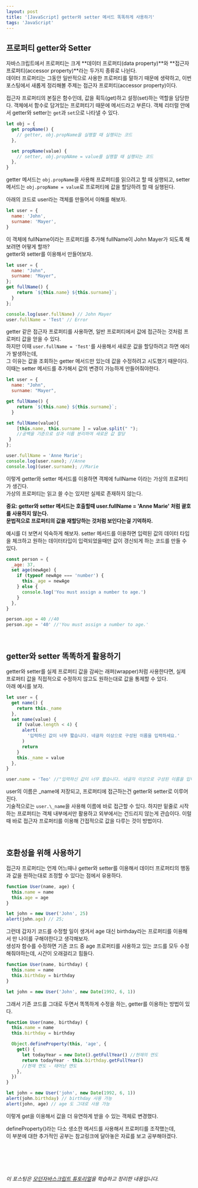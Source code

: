 ```yaml
---
layout: post
title: '[JavaScript] getter와 setter 메서드 똑똑하게 사용하기'
tags: 'JavaScript'
---
```


## 프로퍼티 getter와 Setter

자바스크립트에서 프로퍼티는 크게 **데이터 프로퍼티(data property)**와 **접근자 프로퍼티(accessor property)**라는 두가지 종류로 나뉜다. <br> 데이터 프로퍼티는 그동안 일반적으로 사용한 프로퍼티를 말하기 때문에 생략하고,
이번 포스팅에서 새롭게 정리해볼 주제는 접근자 프로퍼티(accessor property)이다. <br>

접근자 프로퍼티의 본질은 함수인데, 값을 획득(get)하고 설정(set)하는 역할을 담당한다. 객체에서 함수로 담겨있는 프로퍼티기 때문에 메서드라고 부른다. 객체 리터럴 안에서 getter와 setter는 `get`과 `set`으로 나타낼 수 있다.

<!-- - getter는 객체의 특정 프로퍼티값을 가져오도록 하기 위한 메서드이다.
- setter는 객체의 특정 프로퍼티값을 설정하기 위한 메서드이다. -->

```javascript
let obj = {
  get propName() {
    // getter, obj.propName을 실행할 때 실행되는 코드
  },

  set propName(value) {
    // setter, obj.propNAme = value를 실행할 때 실행되는 코드
  },
}
```

getter 메서드는 `obj.propName`을 사용해 프로퍼티를 읽으려고 할 때 실행되고, setter 메서드는 `obj.propName = value`로 프로퍼티에 값을 할당하려 할 때 실행된다.

아래의 코드로 user라는 객체를 만들어서 이해를 해보자.

```javascript
let user = {
  name: 'John',
  surname: 'Mayer',
}
```

이 객체에 fullName이라는 프로퍼티를 추가해 fullName이 John Mayer가 되도록 해보려면 어떻게 할까? <br>
getter와 setter를 이용해서 만들어보자.

```javascript
let user = {
  name: "John",
  surname: "Mayer",
};
get fullName() {
    return `${this.name} ${this.surname}`;
  }
};

console.log(user.fullName) // John Mayer
user.fullName = 'Test' // Error
```

getter 같은 접근자 프로퍼티를 사용하면, 일반 프로퍼티에서 값에 접근하는 것처럼 프로퍼티 값을 얻을 수 있다. <br>
하지만 이때 `user.fullName = 'Test'`를 사용해서 새로운 값을 할당하려고 하면 에러가 발생하는데, <br>
그 이유는 값을 조회하는 getter 메서드만 있는데 값을 수정하려고 시도했기 때문이다. 이때는 setter 메서드를 추가해서 값의 변경이 가능하게 만들어줘야한다.

```javascript
let user = {
  name: "John",
  surname: "Mayer",

get fullName() {
    return `${this.name} ${this.surname}`;
  }

set fullName(value){
    [this.name, this.surname ] = value.split(" ");
    //공백을 기준으로 성과 이름 분리하여 새로운 값 할당
 }
};

user.fullName = 'Anne Marie';
console.log(user.name); //Anne
console.log)(user.surname); //Marie
```

이렇게 getter와 setter 메서드를 이용하면 객체에 fullName 이라는 가상의 프로퍼티가 생긴다. <br>
가상의 프로퍼티는 읽고 쓸 수는 있지만 실제로 존재하지 않는다.

**중요: getter와 setter 메서드는 호출할때 user.fullName = 'Anne Marie' 처럼 괄호를 사용하지 않는다. <br>문법적으로 프로퍼티의 값을 재할당하는 것처럼 보인다는걸 기억하자.**

예시를 더 보면서 익숙하게 해보자. setter 메서드를 이용하면 입력된 값의 데이터 타입을 체크하고 원하는 데이터타입이 입력되었을때만 값이 갱신되게 하는 코드를 만들 수 있다.

```javascript
const person = {
  _age: 37,
  set age(newAge) {
    if (typeof newAge === 'number') {
      this._age = newAge
    } else {
      console.log('You must assign a number to age.')
    }
  },
}

person.age = 40 //40
person.age = '40' //'You must assign a number to age.'
```

<br>

## getter와 setter 똑똑하게 활용하기

getter와 setter를 실제 프로퍼티 값을 감싸는 래퍼(wrapper)처럼 사용한다면, 실제 프로퍼티 값을 직접적으로 수정하지 않고도 원하는대로 값을 통제할 수 있다.<br>
아래 예시를 보자.

```javascript
let user = {
  get name() {
    return this._name
  },
  set name(value) {
    if (value.length < 4) {
      alert(
        '입력하신 값이 너무 짧습니다. 네글자 이상으로 구성된 이름을 입력하세요.'
      )
      return
    }
    this._name = value
  },
}

user.name = 'Teo' //"입력하신 값이 너무 짧습니다. 네글자 이상으로 구성된 이름을 입력하세요."
```

user의 이름은 \_name에 저장되고, 프로퍼티에 접근하는건 getter와 setter로 이루어진다. <br>
기술적으로는 `user.\_name`을 사용해 이름에 바로 접근할 수 있다. 하지만 밑줄로 시작하는 프로퍼티는 객체 내부에서만 활용하고
외부에서는 건드리지 않는게 관습이다. 이럴때 바로 접근자 프로퍼티를 이용해 간접적으로 값을 다루는 것이 방법이다.

<br>

## 호환성을 위해 사용하기

접근자 프로퍼티는 언제 어느때나 getter와 setter를 이용해서 데이터 프로퍼티의 행동과 값을 원하는대로 조정할 수 있다는 점에서 유용하다.

```javascript
function User(name, age) {
  this.name = name
  this.age = age
}

let john = new User('John', 25)
alert(john.age) // 25;
```

그런데 갑자기 코드를 수정할 일이 생겨서 age 대신 birthday라는 프로퍼티를 이용해서 만 나이를 구해야한다고 생각해보자. <br>
생성자 함수를 수정하면 기존 코드 중 age 프로퍼티를 사용하고 있는 코드를 모두 수정해줘야하는데, 시간이 오래걸리고 힘들다.

```javascript
function User(name, birthday) {
  this.name = name
  this.birthday = birthday
}

let john = new User('John', new Date(1992, 6, 1))
```

그래서 기존 코드를 그대로 두면서 똑똑하게 수정을 하는, getter를 이용하는 방법이 있다.

```javascript
function User(name, birthday) {
  this.name = name
  this.birthday = birthday

  Object.defineProperty(this, 'age', {
    get() {
      let todayYear = new Date().getFullYear() //현재의 연도
      return todayYear - this.birthday.getFullYear()
      //현재 연도 - 태어난 연도
    },
  })
}

let john = new User('john', new Date(1992, 6, 1))
alert(john.birthday) // birthday 사용 가능
alert(john, age) // age 도 그대로 사용 가능
```

이렇게 get을 이용해서 값을 더 유연하게 받을 수 있는 객체로 변경했다.

defineProperty()라는 다소 생소한 메서드를 사용해서 프로퍼티를 조작했는데, <br>
이 부분에 대한 추가적인 공부는 참고링크에 달아놓은 자료를 보고 공부해야겠다.

<br>
<br>
<br>
<br>

_이 포스팅은 [모던자바스크립트 튜토리얼](https://ko.javascript.info/property-accessors#ref-614)을 학습하고 정리한 내용입니다._
